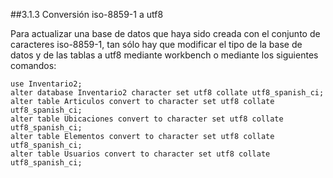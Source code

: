 ##3.1.3 Conversión iso-8859-1 a utf8

Para actualizar una base de datos que haya sido creada con el conjunto de caracteres iso-8859-1, tan sólo hay que modificar el tipo de la base de datos y de las tablas a utf8 mediante workbench o mediante los siguientes comandos:

    use Inventario2;
    alter database Inventario2 character set utf8 collate utf8_spanish_ci;
    alter table Articulos convert to character set utf8 collate utf8_spanish_ci;
    alter table Ubicaciones convert to character set utf8 collate utf8_spanish_ci;
    alter table Elementos convert to character set utf8 collate utf8_spanish_ci;
    alter table Usuarios convert to character set utf8 collate utf8_spanish_ci;
